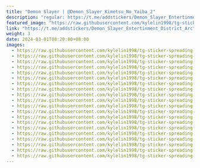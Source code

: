 ```yaml
---
title: "Demon Slayer | @Demon_Slayer_Kimetsu_No_Yaiba_2"
description: "regular: https://t.me/addstickers/Demon_Slayer_Entertinment_District_Arc"
featured_image: "https://raw.githubusercontent.com/kylelin1998/tg-sticker-spreading-worldwide-images/main/img/8de0def6-7ef5-45ce-a35f-9569726b4cac.jpg"
link: "https://t.me/addstickers/Demon_Slayer_Entertinment_District_Arc"
weight: 3
date: 2024-03-01T08:20:00+08:00
images:
  - https://raw.githubusercontent.com/kylelin1998/tg-sticker-spreading-worldwide-images/main/img/8de0def6-7ef5-45ce-a35f-9569726b4cac.jpg
  - https://raw.githubusercontent.com/kylelin1998/tg-sticker-spreading-worldwide-images/main/img/c00f2fbf-4c4e-4976-92d3-13b7b94c8571.jpg
  - https://raw.githubusercontent.com/kylelin1998/tg-sticker-spreading-worldwide-images/main/img/0f9c02ea-1738-4bb8-8a0c-bff16847d3d7.jpg
  - https://raw.githubusercontent.com/kylelin1998/tg-sticker-spreading-worldwide-images/main/img/040ec827-1d40-4252-8809-4a31e8038515.jpg
  - https://raw.githubusercontent.com/kylelin1998/tg-sticker-spreading-worldwide-images/main/img/2cc2d32f-f8fd-4e38-a2ae-9b39a0ee3662.jpg
  - https://raw.githubusercontent.com/kylelin1998/tg-sticker-spreading-worldwide-images/main/img/4d0eac40-4734-46ff-b193-fa85c7c9a46b.jpg
  - https://raw.githubusercontent.com/kylelin1998/tg-sticker-spreading-worldwide-images/main/img/aa65865f-bbe7-48c9-a99b-2e717706cb7c.jpg
  - https://raw.githubusercontent.com/kylelin1998/tg-sticker-spreading-worldwide-images/main/img/ea84cbe6-2d97-479d-83ba-d1405b16dd23.jpg
  - https://raw.githubusercontent.com/kylelin1998/tg-sticker-spreading-worldwide-images/main/img/529a22e2-8f09-46fa-aa79-717c80581211.jpg
  - https://raw.githubusercontent.com/kylelin1998/tg-sticker-spreading-worldwide-images/main/img/53c34463-4b28-4a1a-9277-e3a6b330011e.jpg
  - https://raw.githubusercontent.com/kylelin1998/tg-sticker-spreading-worldwide-images/main/img/1f78be8b-d7b4-42c6-8f38-ec65b077eabb.jpg
  - https://raw.githubusercontent.com/kylelin1998/tg-sticker-spreading-worldwide-images/main/img/28f0362e-070d-46f2-92eb-1eb307467396.jpg
  - https://raw.githubusercontent.com/kylelin1998/tg-sticker-spreading-worldwide-images/main/img/687ffdaf-13f1-47bd-ab97-15d886a0676b.jpg
  - https://raw.githubusercontent.com/kylelin1998/tg-sticker-spreading-worldwide-images/main/img/bc71c5c7-955f-4c9e-9a5f-1465d890c8d4.jpg
  - https://raw.githubusercontent.com/kylelin1998/tg-sticker-spreading-worldwide-images/main/img/471baca5-e50c-41cc-a44e-fb87d2570a09.jpg
  - https://raw.githubusercontent.com/kylelin1998/tg-sticker-spreading-worldwide-images/main/img/10349ab3-6bb4-48a7-bd90-e2eb2af73aa3.jpg
  - https://raw.githubusercontent.com/kylelin1998/tg-sticker-spreading-worldwide-images/main/img/4e50e54c-745e-4314-bacb-89d3039fa8bf.jpg
  - https://raw.githubusercontent.com/kylelin1998/tg-sticker-spreading-worldwide-images/main/img/4974a244-cdd8-4418-93af-49b572d8ca7b.jpg
  - https://raw.githubusercontent.com/kylelin1998/tg-sticker-spreading-worldwide-images/main/img/e82aeed7-b7a5-43aa-b7c7-3b3d8b3423b4.jpg
  - https://raw.githubusercontent.com/kylelin1998/tg-sticker-spreading-worldwide-images/main/img/bb247532-b8ff-4535-871a-c4a7f87d0cb4.jpg
---
```

